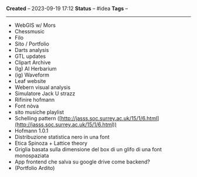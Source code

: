 **Created** – 2023-09-19 17:12
**Status** – #idea
**Tags** –

---

- WebGIS w/ Mors
- Chessmusic
- Filo
- Sito / Portfolio
- Darts analysis
- GTL updates
- Clipart Archive
- (Ig) AI Herbarium
- (ig) Waveform
- Leaf website
- Webern visual analysis
- Simulatore Jack U strazz
- Rifinire hofmann
- Font nòva
- sito musiche playlist
- Schelling pattern ([http://jasss.soc.surrey.ac.uk/15/1/6.html](http://jasss.soc.surrey.ac.uk/15/1/6.html))
- Hofmann 1.0.1
- Distribuzione statistica nero in una font
- Etica Spinoza + Lattice theory
- Griglia basata sulla dimensione del box di un glifo di una font monospaziata
- App frontend che salva su google drive come backend?
- (Portfolio Ardito)